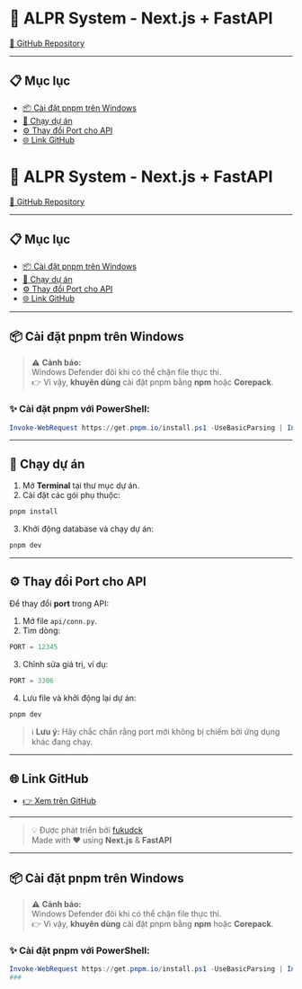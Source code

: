 # 🚗 ALPR System - Next.js + FastAPI

[🔗 GitHub Repository](https://github.com/fukudck/alpr-nextjs-fastapi)

---

## 📋 Mục lục

- [📦 Cài đặt pnpm trên Windows](#-cài-đặt-pnpm-trên-windows)
- [🚀 Chạy dự án](#-chạy-dự-án)
- [⚙️ Thay đổi Port cho API](#️-thay-đổi-port-cho-api)
- [🌐 Link GitHub](#-link-github)

# 🚗 ALPR System - Next.js + FastAPI

[🔗 GitHub Repository](https://github.com/fukudck/alpr-nextjs-fastapi)

---

## 📋 Mục lục

- [📦 Cài đặt pnpm trên Windows](#-cài-đặt-pnpm-trên-windows)
- [🚀 Chạy dự án](#-chạy-dự-án)
- [⚙️ Thay đổi Port cho API](#️-thay-đổi-port-cho-api)
- [🌐 Link GitHub](#-link-github)

---

## 📦 Cài đặt pnpm trên Windows

> ⚠️ **Cảnh báo:**  
> Windows Defender đôi khi có thể chặn file thực thi.  
> 👉 Vì vậy, **khuyên dùng** cài đặt pnpm bằng **npm** hoặc **Corepack**.

### ✨ Cài đặt pnpm với PowerShell:

```powershell
Invoke-WebRequest https://get.pnpm.io/install.ps1 -UseBasicParsing | Invoke-Expression
```

---

## 🚀 Chạy dự án

1. Mở **Terminal** tại thư mục dự án.
2. Cài đặt các gói phụ thuộc:

```bash
pnpm install
```

3. Khởi động database và chạy dự án:

```bash
pnpm dev
```

---

## ⚙️ Thay đổi Port cho API

Để thay đổi **port** trong API:

1. Mở file `api/conn.py`.
2. Tìm dòng:

```python
PORT = 12345
```

3. Chỉnh sửa giá trị, ví dụ:

```python
PORT = 3306
```

4. Lưu file và khởi động lại dự án:

```bash
pnpm dev
```

> ℹ️ **Lưu ý:** Hãy chắc chắn rằng port mới không bị chiếm bởi ứng dụng khác đang chạy.

---

## 🌐 Link GitHub

- [👉 Xem trên GitHub](https://github.com/fukudck/alpr-nextjs-fastapi)

---

> 💡 Được phát triển bởi [fukudck](https://github.com/fukudck)  
> Made with ❤️ using **Next.js** & **FastAPI**

---

## 📦 Cài đặt pnpm trên Windows

> ⚠️ **Cảnh báo:**  
> Windows Defender đôi khi có thể chặn file thực thi.  
> 👉 Vì vậy, **khuyên dùng** cài đặt pnpm bằng **npm** hoặc **Corepack**.

### ✨ Cài đặt pnpm với PowerShell:

```powershell
Invoke-WebRequest https://get.pnpm.io/install.ps1 -UseBasicParsing | Invoke-Expression
### 
